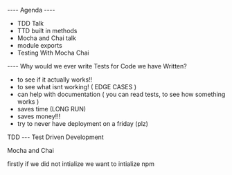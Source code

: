  ---- Agenda ----

- TDD Talk
- TTD built in methods
- Mocha and Chai talk
- module exports
- Testing With Mocha Chai

---- Why would we ever write Tests for Code we have Written? 

 - to see if it actually works!!
 - to see what isnt working! ( EDGE CASES )
 - can help with documentation ( you can read tests, to see how something works )
 - saves time (LONG RUN)
 - saves money!!!
 - try to never have deployment on a friday  (plz) 



TDD --- Test Driven Development




Mocha and Chai

firstly if we did not intialize we want to intialize npm 